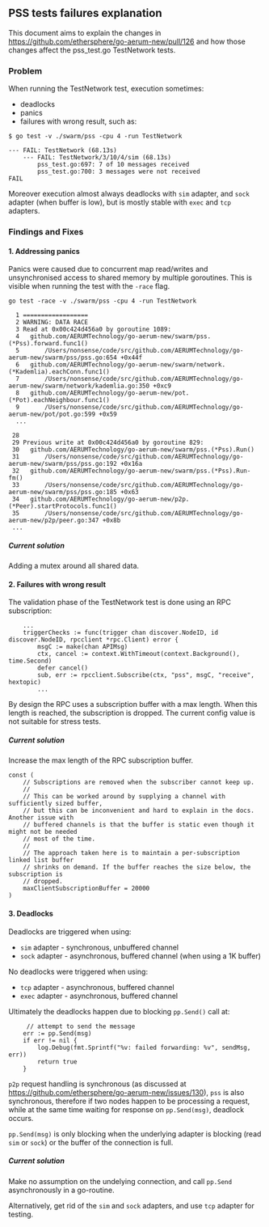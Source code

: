## PSS tests failures explanation

This document aims to explain the changes in https://github.com/ethersphere/go-aerum-new/pull/126 and how those changes affect the pss_test.go TestNetwork tests.

### Problem

When running the TestNetwork test, execution sometimes:

* deadlocks
* panics
* failures with wrong result, such as:

```
$ go test -v ./swarm/pss -cpu 4 -run TestNetwork
```

```
--- FAIL: TestNetwork (68.13s)
    --- FAIL: TestNetwork/3/10/4/sim (68.13s)
        pss_test.go:697: 7 of 10 messages received
        pss_test.go:700: 3 messages were not received
FAIL
```

Moreover execution almost always deadlocks with `sim` adapter, and `sock` adapter (when buffer is low), but is mostly stable with `exec` and `tcp` adapters.

### Findings and Fixes

#### 1. Addressing panics

Panics were caused due to concurrent map read/writes and unsynchronised access to shared memory by multiple goroutines. This is visible when running the test with the `-race` flag.

```
go test -race -v ./swarm/pss -cpu 4 -run TestNetwork

  1 ==================
  2 WARNING: DATA RACE
  3 Read at 0x00c424d456a0 by goroutine 1089:
  4   github.com/AERUMTechnology/go-aerum-new/swarm/pss.(*Pss).forward.func1()
  5       /Users/nonsense/code/src/github.com/AERUMTechnology/go-aerum-new/swarm/pss/pss.go:654 +0x44f
  6   github.com/AERUMTechnology/go-aerum-new/swarm/network.(*Kademlia).eachConn.func1()
  7       /Users/nonsense/code/src/github.com/AERUMTechnology/go-aerum-new/swarm/network/kademlia.go:350 +0xc9
  8   github.com/AERUMTechnology/go-aerum-new/pot.(*Pot).eachNeighbour.func1()
  9       /Users/nonsense/code/src/github.com/AERUMTechnology/go-aerum-new/pot/pot.go:599 +0x59
  ...

 28
 29 Previous write at 0x00c424d456a0 by goroutine 829:
 30   github.com/AERUMTechnology/go-aerum-new/swarm/pss.(*Pss).Run()
 31       /Users/nonsense/code/src/github.com/AERUMTechnology/go-aerum-new/swarm/pss/pss.go:192 +0x16a
 32   github.com/AERUMTechnology/go-aerum-new/swarm/pss.(*Pss).Run-fm()
 33       /Users/nonsense/code/src/github.com/AERUMTechnology/go-aerum-new/swarm/pss/pss.go:185 +0x63
 34   github.com/AERUMTechnology/go-aerum-new/p2p.(*Peer).startProtocols.func1()
 35       /Users/nonsense/code/src/github.com/AERUMTechnology/go-aerum-new/p2p/peer.go:347 +0x8b
 ...
```

##### Current solution

Adding a mutex around all shared data.

#### 2. Failures with wrong result

The validation phase of the TestNetwork test is done using an RPC subscription:

```
    ...
	triggerChecks := func(trigger chan discover.NodeID, id discover.NodeID, rpcclient *rpc.Client) error {
		msgC := make(chan APIMsg)
		ctx, cancel := context.WithTimeout(context.Background(), time.Second)
		defer cancel()
		sub, err := rpcclient.Subscribe(ctx, "pss", msgC, "receive", hextopic)
		...
```

By design the RPC uses a subscription buffer with a max length. When this length is reached, the subscription is dropped. The current config value is not suitable for stress tests.

##### Current solution

Increase the max length of the RPC subscription buffer.

```
const (
	// Subscriptions are removed when the subscriber cannot keep up.
	//
	// This can be worked around by supplying a channel with sufficiently sized buffer,
	// but this can be inconvenient and hard to explain in the docs. Another issue with
	// buffered channels is that the buffer is static even though it might not be needed
	// most of the time.
	//
	// The approach taken here is to maintain a per-subscription linked list buffer
	// shrinks on demand. If the buffer reaches the size below, the subscription is
	// dropped.
	maxClientSubscriptionBuffer = 20000
)
```

#### 3. Deadlocks

Deadlocks are triggered when using:
* `sim` adapter - synchronous, unbuffered channel
* `sock` adapter - asynchronous, buffered channel (when using a 1K buffer)

No deadlocks were triggered when using:
* `tcp` adapter - asynchronous, buffered channel
* `exec` adapter - asynchronous, buffered channel

Ultimately the deadlocks happen due to blocking `pp.Send()` call at:

 		 // attempt to send the message
  		err := pp.Send(msg)
  		if err != nil {
  			log.Debug(fmt.Sprintf("%v: failed forwarding: %v", sendMsg, err))
  			return true
  		}

 `p2p` request handling is synchronous (as discussed at https://github.com/ethersphere/go-aerum-new/issues/130), `pss` is also synchronous, therefore if two nodes happen to be processing a request, while at the same time waiting for response on `pp.Send(msg)`, deadlock occurs.
 
 `pp.Send(msg)` is only blocking when the underlying adapter is blocking (read `sim` or `sock`) or the buffer of the connection is full.
 
##### Current solution

Make no assumption on the undelying connection, and call `pp.Send` asynchronously in a go-routine.

Alternatively, get rid of the `sim` and `sock` adapters, and use `tcp` adapter for testing.
